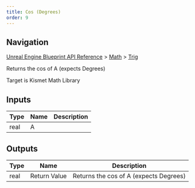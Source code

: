 ```yaml
---
title: Cos (Degrees)
order: 9
---
```

## Navigation

[Unreal Engine Blueprint API Reference](https://dev.epicgames.com/documentation/en-us/unreal-engine/BlueprintAPI) > [Math](https://dev.epicgames.com/documentation/en-us/unreal-engine/BlueprintAPI/Math) > [Trig](https://dev.epicgames.com/documentation/en-us/unreal-engine/BlueprintAPI/Math/Trig)

Returns the cos of A (expects Degrees)

Target is Kismet Math Library

## Inputs

| Type | Name | Description |
| --- | --- | --- |
| real | A |  |

## Outputs

| Type | Name | Description |
| --- | --- | --- |
| real | Return Value | Returns the cos of A (expects Degrees) |
